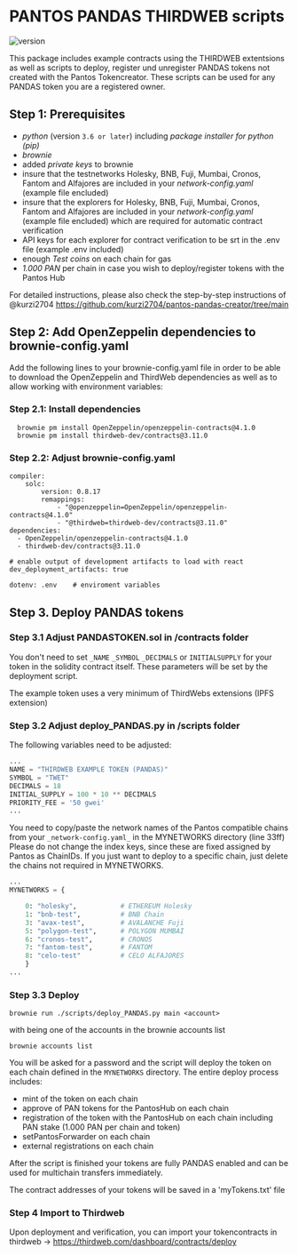 # PANTOS PANDAS THIRDWEB scripts

![version](https://img.shields.io/badge/version-1.0.0-blue)

This package includes example contracts using the THIRDWEB extentsions as well as scripts to deploy, register und unregister PANDAS tokens not created with the Pantos Tokencreator. These scripts can be used for any PANDAS token you are a registered owner.

## Step 1: Prerequisites
  * _python_ (version `3.6 or later`) including _package installer for python (pip)_
  * _brownie_
  * added _private keys_ to brownie
  * insure that the testnetworks Holesky, BNB, Fuji, Mumbai, Cronos, Fantom and Alfajores are included in your _network-config.yaml_ (example file encluded)
  * insure that the explorers for Holesky, BNB, Fuji, Mumbai, Cronos, Fantom and Alfajores are included in your _network-config.yaml_ (example file encluded) which are required for automatic contract verification
  * API keys for each explorer for contract verification to be srt in the .env file (example .env included)
  * enough _Test coins_ on each chain for gas
  * _1.000 PAN_ per chain in case you wish to deploy/register tokens with the Pantos Hub

  For detailed instructions, please also check the step-by-step instructions of @kurzi2704 https://github.com/kurzi2704/pantos-pandas-creator/tree/main



## Step 2: Add OpenZeppelin dependencies to brownie-config.yaml
Add the following lines to your brownie-config.yaml file in order to be able to download the OpenZeppelin and ThirdWeb dependencies as well as to allow working with environment variables:


### Step 2.1: Install dependencies
```shell 
  brownie pm install OpenZeppelin/openzeppelin-contracts@4.1.0
  brownie pm install thirdweb-dev/contracts@3.11.0
```

### Step 2.2: Adjust brownie-config.yaml
```shell 
compiler:
    solc:
        version: 0.8.17
        remappings:
            - "@openzeppelin=OpenZeppelin/openzeppelin-contracts@4.1.0"
            - "@thirdweb=thirdweb-dev/contracts@3.11.0"
dependencies:
  - OpenZeppelin/openzeppelin-contracts@4.1.0
  - thirdweb-dev/contracts@3.11.0

# enable output of development artifacts to load with react
dev_deployment_artifacts: true

dotenv: .env    # enviroment variables
```

## Step 3. Deploy PANDAS tokens
### Step 3.1 Adjust PANDASTOKEN.sol in /contracts folder

You don't need to set `_NAME` `_SYMBOL` `_DECIMALS` or `INITIALSUPPLY` for your token in the solidity contract itself. These parameters will be set by the deployment script. 

The example token uses a very minimum of ThirdWebs extensions (IPFS extension)

### Step 3.2 Adjust deploy_PANDAS.py in /scripts folder

The following variables need to be adjusted:

```python
...
NAME = "THIRDWEB EXAMPLE TOKEN (PANDAS)"
SYMBOL = "TWET"
DECIMALS = 18
INITIAL_SUPPLY = 100 * 10 ** DECIMALS
PRIORITY_FEE = '50 gwei' 
...
```

You need to copy/paste the network names of the Pantos compatible chains from your `_network-config.yaml_` in the MYNETWORKS directory (line 33ff)
Please do not change the index keys, since these are fixed assigned by Pantos as ChainIDs. If you just want to deploy to a specific chain, just delete the chains not required in MYNETWORKS.

```python
...
MYNETWORKS = {

    0: "holesky",           # ETHEREUM Holesky        
    1: "bnb-test",          # BNB Chain             
    3: "avax-test",         # AVALANCHE Fuji        
    5: "polygon-test",      # POLYGON MUMBAI        
    6: "cronos-test",       # CRONOS                
    7: "fantom-test",       # FANTOM                
    8: "celo-test"          # CELO ALFAJORES        
    }
...
```
### Step 3.3 Deploy

```shell 
brownie run ./scripts/deploy_PANDAS.py main <account> 
```

with <account> being one of the accounts in the brownie accounts list 
```shell 
brownie accounts list 
```

You will be asked for a password and the script will deploy the token on each chain defined in the `MYNETWORKS` directory.
The entire deploy process includes:
* mint of the token on each chain
* approve of PAN tokens for the PantosHub on each chain
* registration of the token with the PantosHub on each chain including PAN stake (1.000 PAN per chain and token)
* setPantosForwarder on each chain
* external registrations on each chain

After the script is finished your tokens are fully PANDAS enabled and can be used for multichain transfers immediately.

The contract addresses of your tokens will be saved in a 'myTokens.txt' file

### Step 4 Import to Thirdweb

Upon deployment and verification, you can import your tokencontracts in thirdweb -> https://thirdweb.com/dashboard/contracts/deploy
